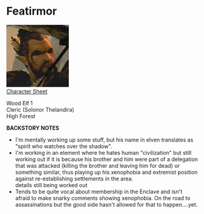 # Featirmor

[![](images/1581111423-80142407[1].jpeg)  
Character Sheet](https://www.dndbeyond.com/characters/80142407/eMxUt4)

Wood Elf 1  
Cleric (Solonor Thelandira)  
High Forest  
  
  
  
**BACKSTORY NOTES**  
- I'm mentally working up some  stuff, but his name in elven translates as "spirit who watches over the shadow".  
- I'm working in an element where he hates human "civilization" but still working out if it is because his brother and him were part of a delegation that was attacked (killing the brother and leaving him for dead) or something similar, thus playing up his xenophobia and extremist position against re-establishing settlements in the area.  
details still being worked out  
- Tends to be quite vocal about membership in the Enclave and isn't afraid to make snarky comments showing xenophobia. On the road to assassinations but the good side hasn't allowed for that to happen....yet.  
